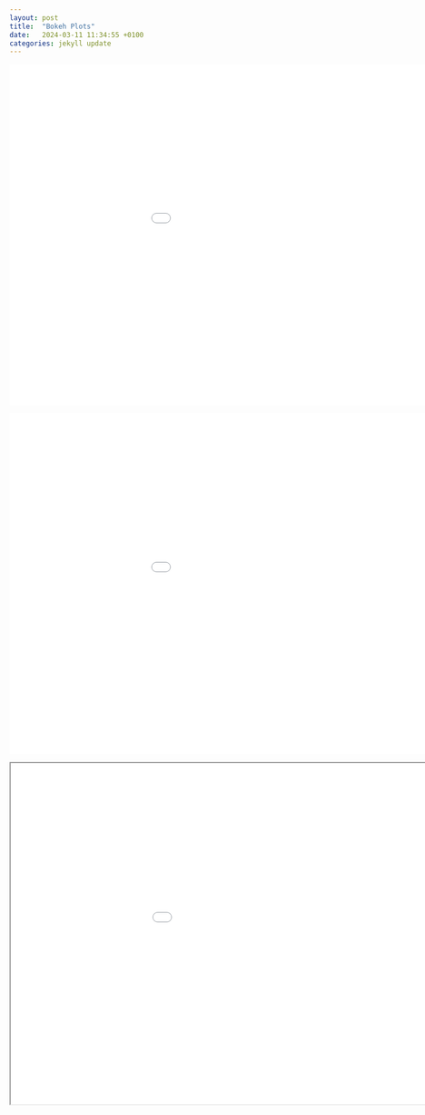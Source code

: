 ```yaml
---
layout: post
title:  "Bokeh Plots"
date:   2024-03-11 11:34:55 +0100
categories: jekyll update
---
```


<embed 
       type="text/html" 
       src="Crime.html"
       width="1100"
       height="600"
       >
</embed>

<embed 
       type="text/html" 
       src="../Crime.html"
       width="1100"
       height="600"
       >
</embed>

<iframe 
   src="Crime.html"
   width="1100"
   height="600"
></iframe>
